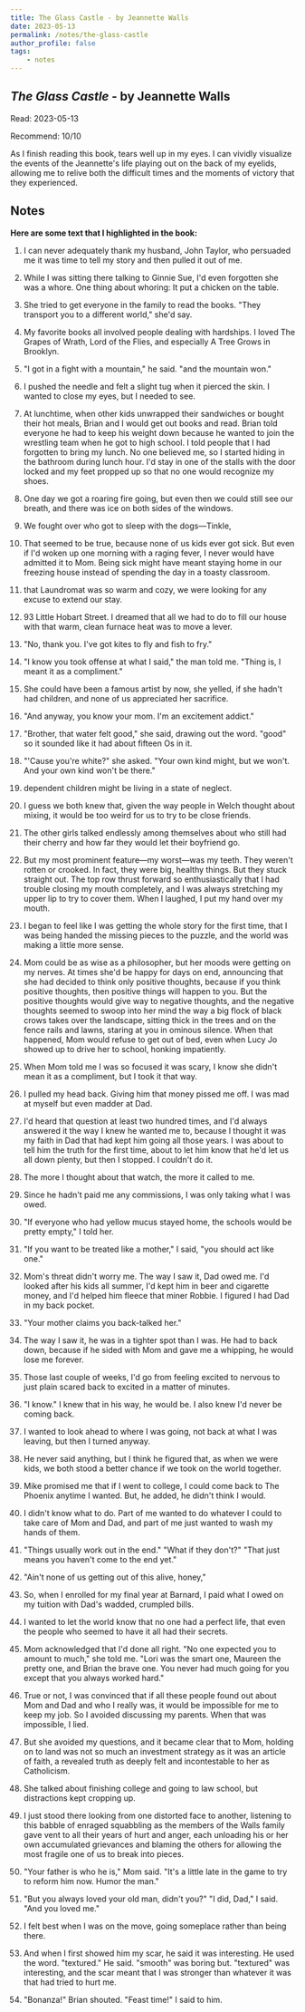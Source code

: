 ```yaml
---
title: The Glass Castle - by Jeannette Walls
date: 2023-05-13
permalink: /notes/the-glass-castle
author_profile: false
tags:
    - notes
---
```


## *The Glass Castle* - by Jeannette Walls

Read: 2023-05-13

Recommend: 10/10

As I finish reading this book, tears well up in my eyes. I can vividly visualize the events of the Jeannette's life playing out on the back of my eyelids, allowing me to relive both the difficult times and the moments of victory that they experienced.

## Notes

**Here are some text that I highlighted in the book:** 

1. I can never adequately thank my husband, John Taylor, who persuaded me it was time to tell my story and then pulled it out of me.

1. While I was sitting there talking to Ginnie Sue, I'd even forgotten she was a whore. One thing about whoring: It put a chicken on the table.

1. She tried to get everyone in the family to read the books. "They transport you to a different world," she'd say.

1. My favorite books all involved people dealing with hardships. I loved The Grapes of Wrath, Lord of the Flies, and especially A Tree Grows in Brooklyn.

1. "I got in a fight with a mountain," he said. "and the mountain won."

1. I pushed the needle and felt a slight tug when it pierced the skin. I wanted to close my eyes, but I needed to see.

1. At lunchtime, when other kids unwrapped their sandwiches or bought their hot meals, Brian and I would get out books and read. Brian told everyone he had to keep his weight down because he wanted to join the wrestling team when he got to high school. I told people that I had forgotten to bring my lunch. No one believed me, so I started hiding in the bathroom during lunch hour. I'd stay in one of the stalls with the door locked and my feet propped up so that no one would recognize my shoes.

1. One day we got a roaring fire going, but even then we could still see our breath, and there was ice on both sides of the windows.

1. We fought over who got to sleep with the dogs—Tinkle,

1. That seemed to be true, because none of us kids ever got sick. But even if I'd woken up one morning with a raging fever, I never would have admitted it to Mom. Being sick might have meant staying home in our freezing house instead of spending the day in a toasty classroom.

1. that Laundromat was so warm and cozy, we were looking for any excuse to extend our stay.

1. 93 Little Hobart Street. I dreamed that all we had to do to fill our house with that warm, clean furnace heat was to move a lever.

1. "No, thank you. I've got kites to fly and fish to fry."

1. "I know you took offense at what I said," the man told me. "Thing is, I meant it as a compliment."

1. She could have been a famous artist by now, she yelled, if she hadn't had children, and none of us appreciated her sacrifice.

1. "And anyway, you know your mom. I'm an excitement addict."

1. "Brother, that water felt good," she said, drawing out the word. "good" so it sounded like it had about fifteen Os in it.

1. "'Cause you're white?" she asked. "Your own kind might, but we won't. And your own kind won't be there."

1. dependent children might be living in a state of neglect.

1. I guess we both knew that, given the way people in Welch thought about mixing, it would be too weird for us to try to be close friends.

1. The other girls talked endlessly among themselves about who still had their cherry and how far they would let their boyfriend go.

1. But my most prominent feature—my worst—was my teeth. They weren't rotten or crooked. In fact, they were big, healthy things. But they stuck straight out. The top row thrust forward so enthusiastically that I had trouble closing my mouth completely, and I was always stretching my upper lip to try to cover them. When I laughed, I put my hand over my mouth.

1. I began to feel like I was getting the whole story for the first time, that I was being handed the missing pieces to the puzzle, and the world was making a little more sense.

1. Mom could be as wise as a philosopher, but her moods were getting on my nerves. At times she'd be happy for days on end, announcing that she had decided to think only positive thoughts, because if you think positive thoughts, then positive things will happen to you. But the positive thoughts would give way to negative thoughts, and the negative thoughts seemed to swoop into her mind the way a big flock of black crows takes over the landscape, sitting thick in the trees and on the fence rails and lawns, staring at you in ominous silence. When that happened, Mom would refuse to get out of bed, even when Lucy Jo showed up to drive her to school, honking impatiently.

1. When Mom told me I was so focused it was scary, I know she didn't mean it as a compliment, but I took it that way.

1. I pulled my head back. Giving him that money pissed me off. I was mad at myself but even madder at Dad.

1. I'd heard that question at least two hundred times, and I'd always answered it the way I knew he wanted me to, because I thought it was my faith in Dad that had kept him going all those years. I was about to tell him the truth for the first time, about to let him know that he'd let us all down plenty, but then I stopped. I couldn't do it.

1. The more I thought about that watch, the more it called to me.

1. Since he hadn't paid me any commissions, I was only taking what I was owed.

1. "If everyone who had yellow mucus stayed home, the schools would be pretty empty," I told her.

1. "If you want to be treated like a mother," I said, "you should act like one."

1. Mom's threat didn't worry me. The way I saw it, Dad owed me. I'd looked after his kids all summer, I'd kept him in beer and cigarette money, and I'd helped him fleece that miner Robbie. I figured I had Dad in my back pocket.

1. "Your mother claims you back-talked her."

1. The way I saw it, he was in a tighter spot than I was. He had to back down, because if he sided with Mom and gave me a whipping, he would lose me forever.

1. Those last couple of weeks, I'd go from feeling excited to nervous to just plain scared back to excited in a matter of minutes.

1. "I know." I knew that in his way, he would be. I also knew I'd never be coming back.

1. I wanted to look ahead to where I was going, not back at what I was leaving, but then I turned anyway.

1. He never said anything, but I think he figured that, as when we were kids, we both stood a better chance if we took on the world together.

1. Mike promised me that if I went to college, I could come back to The Phoenix anytime I wanted. But, he added, he didn't think I would.

1. I didn't know what to do. Part of me wanted to do whatever I could to take care of Mom and Dad, and part of me just wanted to wash my hands of them.

1. "Things usually work out in the end." "What if they don't?" "That just means you haven't come to the end yet."

1. "Ain't none of us getting out of this alive, honey,"

1. So, when I enrolled for my final year at Barnard, I paid what I owed on my tuition with Dad's wadded, crumpled bills.

1. I wanted to let the world know that no one had a perfect life, that even the people who seemed to have it all had their secrets.

1. Mom acknowledged that I'd done all right. "No one expected you to amount to much," she told me. "Lori was the smart one, Maureen the pretty one, and Brian the brave one. You never had much going for you except that you always worked hard."

1. True or not, I was convinced that if all these people found out about Mom and Dad and who I really was, it would be impossible for me to keep my job. So I avoided discussing my parents. When that was impossible, I lied.

1. But she avoided my questions, and it became clear that to Mom, holding on to land was not so much an investment strategy as it was an article of faith, a revealed truth as deeply felt and incontestable to her as Catholicism.

1. She talked about finishing college and going to law school, but distractions kept cropping up.

1. I just stood there looking from one distorted face to another, listening to this babble of enraged squabbling as the members of the Walls family gave vent to all their years of hurt and anger, each unloading his or her own accumulated grievances and blaming the others for allowing the most fragile one of us to break into pieces.

1. "Your father is who he is," Mom said. "It's a little late in the game to try to reform him now. Humor the man."

1. "But you always loved your old man, didn't you?" "I did, Dad," I said. "And you loved me."

1. I felt best when I was on the move, going someplace rather than being there.

1. And when I first showed him my scar, he said it was interesting. He used the word. "textured." He said. "smooth" was boring but. "textured" was interesting, and the scar meant that I was stronger than whatever it was that had tried to hurt me.

1. "Bonanza!" Brian shouted. "Feast time!" I said to him.

